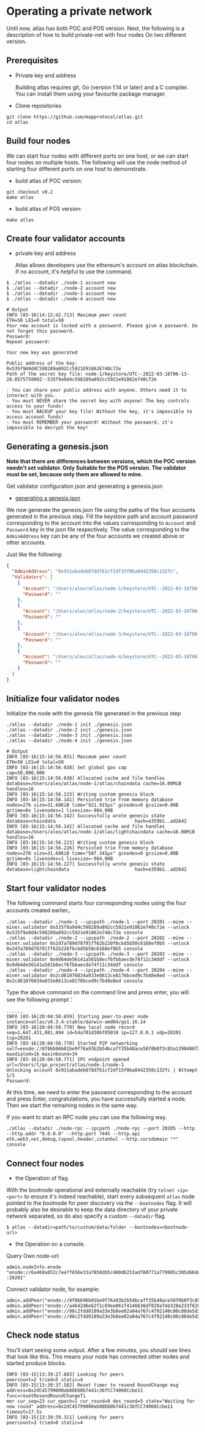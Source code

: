 #  Operating a private network
Until now, atlas has both POC and POS version. Next, the following is a description of how to build private-net with four nodes On two different version. 

## Prerequisites

- Private key and address
  
  Building atlas requires git, Go (version 1.14 or later) and a C compiler. You can install them using your favourite package manager.

- Clone repositories
```
git clone https://github.com/mapprotocol/atlas.git
cd atlas
```

## Build four nodes

We can start four nodes with different ports on one host, or we can start four nodes on multiple hosts.
The following will use the node method of starting four different ports on one host to demonstrate.

- build atlas of POC version:
```
git checkout v0.2
make atlas
```

- build atlas of POS version:
```
make atlas
```

## Create four validator accounts 

- private key and address

  Atlas allows developers use the ethereum's account on atlas blockchain. If no account, it's helpful to use the command.
```shell
$ ./atlas --datadir ./node-1 account new
$ ./atlas --datadir ./node-2 account new
$ ./atlas --datadir ./node-3 account new
$ ./atlas --datadir ./node-4 account new

# Output
INFO [03-16|14:12:42.713] Maximum peer count                       ETH=50 LES=0 total=50
Your new account is locked with a password. Please give a password. Do not forget this password.
Password: 
Repeat password: 

Your new key was generated

Public address of the key:   0x535f9A9d4C598289a892Cc5921E91862E740c72e
Path of the secret key file: node-1/keystore/UTC--2022-03-16T06-13-28.057575000Z--535f9a9d4c598289a892cc5921e91862e740c72e

- You can share your public address with anyone. Others need it to interact with you.
- You must NEVER share the secret key with anyone! The key controls access to your funds!
- You must BACKUP your key file! Without the key, it's impossible to access account funds!
- You must REMEMBER your password! Without the password, it's impossible to decrypt the key!

```

## Generating a genesis.json 
**Note that there are differences between versions, which the POC version needn't set validator.
Only Suitable for the POS version. The validator must be set, because only them are allowed to mine.**

Get validator configuration json and generating a genesis.json
- [generating a genesis.json ](../validator/Marker/AboutMakeGenesis.md#generating-a-genesis.json)

We now generate the genesis.json file using the paths of the four accounts generated in the previous step.
Fill the keystore path and account password corresponding to the account into the values corresponding to 
`Account` and `Password` key in the json file respectively. The value corresponding to the `AdminAddress` key 
can be any of the four accounts we created above or other accounts.

Just like the following:

```json
{
  "AdminAddress": "0x931abadeb878d761cf2df15f0ba0442350c132fc",
  "Validators": [
    {
      "Account": "/Users/alex/atlas/node-1/keystore/UTC--2022-03-16T06-13-28.057575000Z--535f9a9d4c598289a892cc5921e91862e740c72e",
      "Password": ""
    },
    {
      "Account": "/Users/alex/atlas/node-2/keystore/UTC--2022-03-16T06-38-33.638221000Z--2d7a789d78791ff62b220f6cbd5b50c6168ef0b5",
      "Password": ""
    },
    {
      "Account": "/Users/alex/atlas/node-3/keystore/UTC--2022-03-16T06-38-37.594508000Z--9d64de56141a501b8ecf6fbbaecde74f11c34ddf",
      "Password": ""
    },
    {
      "Account": "/Users/alex/atlas/node-4/keystore/UTC--2022-03-16T06-38-42.679038000Z--2cd61076834a033e8613ce8176bced9c7b48e8ed",
      "Password": ""
    }
  ]
}
```

## Initialize four validator nodes
Initialize the node with the genesis file generated in the previous step

```shell
./atlas --datadir ./node-1 init ./genesis.json
./atlas --datadir ./node-2 init ./genesis.json
./atlas --datadir ./node-3 init ./genesis.json
./atlas --datadir ./node-4 init ./genesis.json

# Output
INFO [03-16|15:14:56.031] Maximum peer count                       ETH=50 LES=0 total=50
INFO [03-16|15:14:56.038] Set global gas cap                       cap=50,000,000
INFO [03-16|15:14:56.038] Allocated cache and file handles         database=/Users/alex/atlas/node-1/atlas/chaindata cache=16.00MiB handles=16
INFO [03-16|15:14:56.133] Writing custom genesis block 
INFO [03-16|15:14:56.141] Persisted trie from memory database      nodes=276 size=31.68KiB time="921.915µs" gcnodes=0 gcsize=0.00B gctime=0s livenodes=1 livesize=-984.00B
INFO [03-16|15:14:56.142] Successfully wrote genesis state         database=chaindata                             hash=e359b1..ad2642
INFO [03-16|15:14:56.142] Allocated cache and file handles         database=/Users/alex/atlas/node-1/atlas/lightchaindata cache=16.00MiB handles=16
INFO [03-16|15:14:56.223] Writing custom genesis block 
INFO [03-16|15:14:56.226] Persisted trie from memory database      nodes=276 size=31.68KiB time="587.341µs" gcnodes=0 gcsize=0.00B gctime=0s livenodes=1 livesize=-984.00B
INFO [03-16|15:14:56.227] Successfully wrote genesis state         database=lightchaindata                        hash=e359b1..ad2642
```

## Start four validator nodes

The following command starts four corresponding nodes using the four accounts created earlier。

```shell
./atlas --datadir ./node-1 --ipcpath ./node-1 --port 20201 --mine --miner.validator 0x535f9a9d4c598289a892cc5921e91862e740c72e --unlock 0x535f9a9d4c598289a892cc5921e91862e740c72e console
./atlas --datadir ./node-2 --ipcpath ./node-2 --port 20202 --mine --miner.validator 0x2d7a789d78791ff62b220f6cbd5b50c6168ef0b5 --unlock 0x2d7a789d78791ff62b220f6cbd5b50c6168ef0b5 console
./atlas --datadir ./node-3 --ipcpath ./node-3 --port 20203 --mine --miner.validator 0x9d64de56141a501b8ecf6fbbaecde74f11c34ddf --unlock 0x9d64de56141a501b8ecf6fbbaecde74f11c34ddf console
./atlas --datadir ./node-4 --ipcpath ./node-4 --port 20204 --mine --miner.validator 0x2cd61076834a033e8613ce8176bced9c7b48e8ed --unlock 0x2cd61076834a033e8613ce8176bced9c7b48e8ed console
```

Type the above command on the command line and press enter, you will see the following prompt：

```shell
......
INFO [03-16|20:04:50.659] Starting peer-to-peer node               instance=atlas/v0.3.4-stable/darwin-amd64/go1.16.14
INFO [03-16|20:04:50.770] New local node record                    seq=1,647,431,881,694 id=54a701d30bf05010 ip=127.0.0.1 udp=20201 tcp=20201
INFO [03-16|20:04:50.770] Started P2P networking                   self=enode://8f8bb96b01be9f76a93b2b54bcaff35b48ace58f0b0f3c85a139048072ff030bcad022a442e49181885f1f0338a5efd2f4807d21d2f88973e18426dee3d8e0b7@127.0.0.1:20201 maxdialed=16 maxinbound=34
INFO [03-16|20:04:50.771] IPC endpoint opened                      url=/Users/t/go_project/atlas/node-1/node-1
Unlocking account 0x931abadeb878d761cf2df15f0ba0442350c132fc | Attempt 1/3
Password: 
```

At this time, we need to enter the password corresponding to the account and press Enter, congratulations, 
you have successfully started a node. Then we start the remaining nodes in the same way.

If you want to start an RPC node you can use the following way.
```shell
./atlas --datadir ./node-rpc --ipcpath ./node-rpc --port 20205 --http --http.addr "0.0.0.0" --http.port 7445 --http.api eth,web3,net,debug,txpool,header,istanbul --http.corsdomain "*" console
```

## Connect four nodes

-  the Operation of flag. 

With the bootnode operational and externally reachable (try
`telnet <ip> <port>` to ensure it's indeed reachable), start every subsequent `atlas`
node pointed to the bootnode for peer discovery via the `--bootnodes` flag. It will
probably also be desirable to keep the data directory of your private network separated, so
do also specify a custom `--datadir` flag.

```shell
$ atlas --datadir=path/to/custom/data/folder --bootnodes=<bootnode-url>
```

- the Operation on a console.

Query Own node-url: 
```
admin.nodeInfo.enode
"enode://6a469a852c7ee7f656e33a7858db5c480d6253ad760771a779985c305d66de78109bae579adf3f32fbd770e44145d5728176bcddda56d8a8c92709f827d94842@127.0.0.1
:20201"
```

Connect validator node, for example:
```
admin.addPeer("enode://8f8bb96b01be9f76a93b2b54bcaff35b48ace58f0b0f3c85a139048072ff030bcad022a442e49181885f1f0338a5efd2f4807d21d2f88973e18426dee3d8e0b7@127.0.0.1:20201")
admin.addPeer("enode://a4642d6eb2f1c69ee861f4146636df028a7eb328e233f620cc6838db474e94327bdcdc810d2f9c2fa30694764e71b4c7b5828f6e8df7a3f71f3eb781bb017a4e@127.0.0.1:20202")
admin.addPeer("enode://88c2fdd0189a33e3b8ee02a04a767c4792140c00c08de5d368b9aac578a0a36b5518aee5fcb695cd93c348237901a5c532f561170adc00903001e40ca3eff041@127.0.0.1:20203")
admin.addPeer("enode://88c2fdd0189a33e3b8ee02a04a767c4792140c00c08de5d368b9aac578a0a36b5518aee5fcb695cd93c348237901a5c532f561170adc00903001e40ca3eff041@127.0.0.1:20204")
```

## Check node status

You'll start seeing some output. After a few minutes, you should see lines that look like this. This means your node has connected other nodes and started produce blocks.
```text
INFO [03-15|13:39:27.683] Looking for peers                        peercount=2 tried=5 static=4
INFO [03-15|13:39:37.582] Reset timer to resend RoundChange msg    address=0x2dC45799000ab08E60b7441c36fCC74060Ccbe11 func=resetResendRoundChangeTi
mer cur_seq=23 cur_epoch=1 cur_round=0 des_round=5 state="Waiting for new round" address=0x2dC45799000ab08E60b7441c36fCC74060Ccbe11 timeout=17.5s
INFO [03-15|13:39:39.311] Looking for peers                        peercount=3 tried=0 static=4
```

